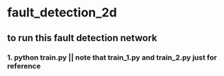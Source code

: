 # fault_detection_2d
##  to run this fault detection network
### 1. python train.py  ||  note that train_1.py and train_2.py just for reference
